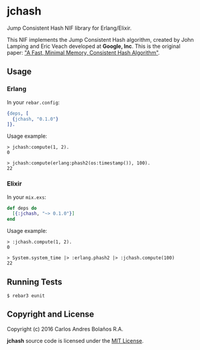 # jchash

Jump Consistent Hash NIF library for Erlang/Elixir.

This NIF implements the Jump Consistent Hash algorithm, created by John Lamping and Eric Veach
developed at **Google, Inc**. This is the original paper:
["A Fast, Minimal Memory, Consistent Hash Algorithm"](http://arxiv.org/ftp/arxiv/papers/1406/1406.2294.pdf).


## Usage

### Erlang

In your `rebar.config`:

```erlang
{deps, [
  {jchash, "0.1.0"}
]}.
```

Usage example:

```
> jchash:compute(1, 2).
0

> jchash:compute(erlang:phash2(os:timestamp()), 100).
22
```


### Elixir

In your `mix.exs`:

```elixir
def deps do
  [{:jchash, "~> 0.1.0"}]
end
```

Usage example:

```
> :jchash.compute(1, 2).
0

> System.system_time |> :erlang.phash2 |> :jchash.compute(100)
22
```


## Running Tests

    $ rebar3 eunit


## Copyright and License

Copyright (c) 2016 Carlos Andres Bolaños R.A.

**jchash** source code is licensed under the [MIT License](LICENSE.md).

